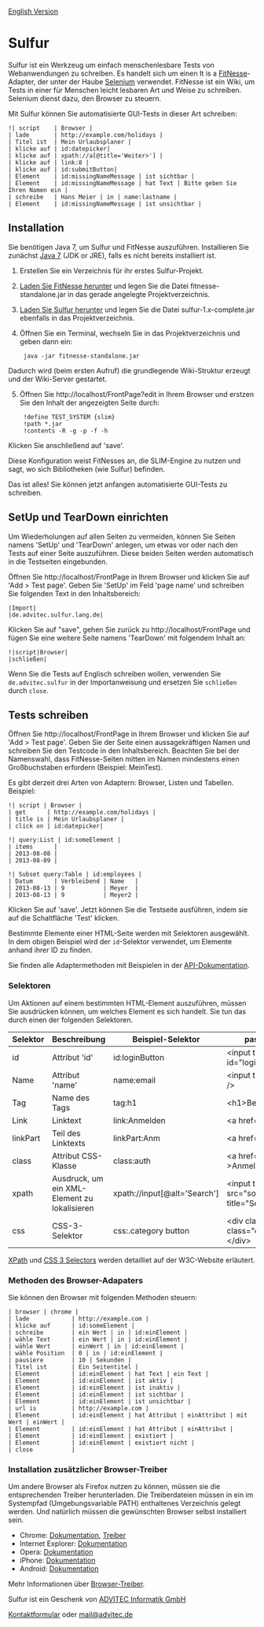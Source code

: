 [English Version](README.md)

Sulfur
======

Sulfur ist ein Werkzeug um einfach menschenlesbare Tests von Webanwendungen zu schreiben. Es handelt sich um einen It is a 
[FitNesse](http://fitnesse.org/)-Adapter, der unter der Haube [Selenium](http://docs.seleniumhq.org/) verwendet. FitNesse ist ein Wiki, um Tests in einer für Menschen leicht lesbaren Art und Weise zu schreiben. Selenium dienst dazu, den Browser zu steuern.

Mit Sulfur können Sie automatisierte GUI-Tests in dieser Art schreiben:

    !| script    | Browser |
    | lade       | http://example.com/holidays |
    | Titel ist  | Mein Urlaubsplaner |
    | klicke auf | id:datepicker|
    | klicke auf | xpath://a[@title='Weiter>'] |
    | klicke auf | link:8 |
    | klicke auf | id:submitButton|
    | Element    | id:missingNameMessage | ist sichtbar |
    | Element    | id:missingNameMessage | hat Text | Bitte geben Sie Ihren Namen ein |
    | schreibe   | Hans Meier | in | name:lastname |
    | Element    | id:missingNameMessage | ist unsichtbar |

Installation
------------

Sie benötigen Java 7, um Sulfur und FitNesse auszuführen. Installieren Sie zunächst [Java 7](http://www.oracle.com/technetwork/java/javase/downloads/index.html) (JDK or JRE), falls es nicht bereits installiert ist.

1. Erstellen Sie ein Verzeichnis für ihr erstes Sulfur-Projekt.
2. [Laden Sie FitNesse herunter](http://fitnesse.org/FitNesseDownload) und legen Sie die Datei fitnesse-standalone.jar in das gerade angelegte Projektverzeichnis.
3. [Laden Sie Sulfur herunter](http://www.advitec.de/download/sulfur/sulfur-1.0-complete.jar) und legen Sie die Datei sulfur-1.x-complete.jar ebenfalls in das Projektverzeichnis.
4. Öffnen Sie ein Terminal, wechseln Sie in das Projektverzeichnis und geben dann ein:

        java -jar fitnesse-standalone.jar

Dadurch wird (beim ersten Aufruf) die grundlegende Wiki-Struktur erzeugt und der Wiki-Server gestartet.

5. Öffnen Sie http://localhost/FrontPage?edit in Ihrem Browser und erstzen Sie den Inhalt der angezeigten Seite durch:


        !define TEST_SYSTEM {slim} 
        !path *.jar
        !contents -R -g -p -f -h

Klicken Sie anschließend auf 'save'.

Diese Konfiguration weist FitNesses an, die SLIM-Engine zu nutzen und sagt, wo sich Bibliotheken (wie Sulfur) befinden.

Das ist alles! Sie können jetzt anfangen automatisierte GUI-Tests zu schreiben.

SetUp und TearDown einrichten
-----------------------------

Um Wiederholungen auf allen Seiten zu vermeiden, können Sie Seiten namens 'SetUp' und 'TearDown' anlegen, um etwas vor oder nach den Tests auf einer Seite auszuführen. Diese beiden Seiten werden automatisch in die Testseiten eingebunden.

Öffnen Sie http://localhost/FrontPage in Ihrem Browser und klicken Sie auf 'Add > Test page'. Geben Sie 'SetUp' im Feld 'page name' und schreiben Sie folgenden Text in den Inhaltsbereich:

    |Import|
    |de.advitec.sulfur.lang.de|

Klicken Sie auf "save", gehen Sie zurück zu http://localhost/FrontPage und fügen Sie eine weitere Seite namens 'TearDown' mit folgendem Inhalt an:

    !|script|Browser|
    |schließen|

Wenn Sie die Tests auf Englisch schreiben wollen, verwenden Sie `de.advitec.sulfur` in der Importanweisung und ersetzen Sie `schließen` durch `close`.

Tests schreiben
---------------

Öffnen Sie http://localhost/FrontPage in Ihrem Browser und klicken Sie auf 'Add > Test page'. Geben Sie der Seite einen aussagekräftigen Namen und schreiben Sie den Testcode in den Inhaltsbereich. Beachten Sie bei der Namenswahl, dass FitNesse-Seiten mitten im Namen mindestens einen Großbuchstaben erfordern (Beispiel: MeinTest).

Es gibt derzeit drei Arten von Adaptern: Browser, Listen und Tabellen. Beispiel:

    !| script | Browser |
    | get      | http://example.com/holidays |
    | title is | Mein Urlaubsplaner |
    | click on | id:datepicker|

    !| query:List | id:someElement |
    | items      |
    | 2013-08-08 |
    | 2013-08-09 |

    !| Subset query:Table | id:employees |
    | Datum      | Verbleibend | Name   | 
    | 2013-08-13 | 9           | Meyer  |
    | 2013-08-13 | 9           | Meyer2 |

Klicken Sie auf 'save'. Jetzt können Sie die Testseite ausführen, indem sie auf die Schaltfläche 'Test' klicken.

Bestimmte Elemente einer HTML-Seite werden mit Selektoren ausgewählt. In dem obigen Beispiel wird der `id`-Selektor verwendet, um Elemente anhand ihrer ID zu finden.

Sie finden alle Adaptermethoden mit Beispielen in der [API-Dokumentation](http://www.advitec.de/download/sulfur/apidocs/).

### Selektoren

Um Aktionen auf einem bestimmten HTML-Element auszuführen, müssen Sie ausdrücken können, um welches Element es sich handelt. Sie tun das durch einen der folgenden Selektoren.
<table>
 <thead>
   <tr>
     <th>Selektor</th>
     <th>Beschreibung</th>
     <th>Beispiel-Selektor</th>
     <th>passt auf Beispiel-HTML</th>
   </tr>
 </thead>
 <tbody>
   <tr>
     <td>id</td>
     <td>Attribut 'id'</td>
     <td>id:loginButton</td>
     <td>&lt;input type=&quot;submit&quot; id=&quot;loginButton&quot; /&gt;</td>
   </tr>
   <tr>
     <td>Name</td>
     <td>Attribut 'name'</td>
     <td>name:email</td><td>&lt;input type=&quot;text&quot; name=&quot;email&quot; /&gt;</td>
   </tr>
   <tr>
     <td>Tag</td>
     <td>Name des Tags</td>
     <td>tag:h1</th>
     <td>&lt;h1&gt;Beispiel&lt;/h1&gt;</td>
   </tr>
   <tr>
     <td>Link</td>
     <td>Linktext</td>
     <td>link:Anmelden</td>
     <td>&lt;a href=&quot;...&quot;&gt;Anmelden&lt;/a&gt;</td>
   </tr>
   <tr>
     <td>linkPart</td>
     <td>Teil des Linktexts</td>
     <td>linkPart:Anm</td>
     <td>&lt;a href=&quot;...&quot;&gt;Anmelden&lt;/a&gt;</td>
   </tr>
   <tr>
     <td>class</td>
     <td>Attribut CSS-Klasse</td>
     <td>class:auth</td>
     <td>&lt;a href=&quot;...&quot; class=&quot;auth&quot; &gt;Anmelden&lt;/a&gt;</td>
   </tr>
   <tr>
     <td>xpath</td>
     <td>Ausdruck, um ein XML-Element zu lokalisieren</td>
     <td>xpath://input[@alt='Search']</td>
     <td>&lt;input type=&quot;image&quot; 
       src=&quot;some.gif&quot; alt=&quot;Search&quot; title=&quot;Search&quot;&gt;</td>
   </tr>
   <tr>
     <td>css</td>
     <td>CSS-3-Selektor</td>
     <td>css:.category button</td>
     <td>&lt;div class=&quot;category&quot;&gt;&lt;button 
       class=&quot;confirmation&quot;&gt;OK&lt;/button&gt;&lt;/div&gt;</td>
   </tr>
 </tbody>
</table>

<p><a href="http://www.w3.org/TR/xpath/">XPath</a> und 
<a href="http://www.w3.org/TR/css3-selectors/">CSS 3 Selectors</a> werden detailliet auf der
W3C-Website erläutert.</p>

### Methoden des Browser-Adapaters

Sie können den Browser mit folgenden Methoden steuern:

    | browser | chrome |
    | lade            | http://example.com |
    | klicke auf      | id:someElement |
    | schreibe        | ein Wert | in | id:einElement |
    | wähle Text      | ein Wert | in | id:einElement |
    | wähle Wert      | einWert | in | id:einElement |
    | wähle Position  | 0 | in | id:einElement |
    | pausiere        | 10 | Sekunden |
    | Titel ist       | Ein Seitentitel |
    | Element         | id:einElement | hat Text | ein Text |
    | Element         | id:einElement | ist aktiv |
    | Element         | id:einElement | ist inaktiv |
    | Element         | id:einElement | ist sichtbar |
    | Element         | id:einElement | ist unsichtbar |
    | url is          | http://example.com |
    | Element         | id:einElement | hat Attribut | einAttribut | mit Wert | einWert |
    | Element         | id:einElement | hat Attribut | einAttribut | 
    | Element         | id:einElement | existiert |
    | Element         | id:einElement | existiert nicht |
    | close           |

### Installation zusätzlicher Browser-Treiber

Um andere Browser als Firefox nutzen zu können, müssen sie die entsprechenden Treiber herunterladen. Die Treiberdateien müssen in ein im Systempfad (Umgebungsvariable PATH) enthaltenes Verzeichnis gelegt werden. Und natürlich müssen die gewünschten Browser selbst installiert sein.

* Chrome: [Dokumentation](http://docs.seleniumhq.org/docs/03_webdriver.jsp#chrome-driver), [Treiber](https://code.google.com/p/chromedriver/downloads/list)
* Internet Explorer: [Dokumentation](https://code.google.com/p/selenium/wiki/InternetExplorerDriver)
* Opera: [Dokumentation](https://code.google.com/p/selenium/wiki/OperaDriver)
* iPhone: [Dokumentation](https://code.google.com/p/selenium/wiki/IPhoneDriver)
* Android: [Dokumentation](https://code.google.com/p/selenium/wiki/AndroidDriver)

Mehr Informationen über [Browser-Treiber](http://docs.seleniumhq.org/docs/03_webdriver.jsp#selenium-webdriver-s-drivers).

Sulfur ist ein Geschenk von [ADVITEC Informatik GmbH](http://www.advitec.de/softwareentwicklung/start/)

[Kontaktformular](http://www.advitec.de/cake/app/webroot/index.php) oder [mail@advitec.de](mailto:mail@advitec.de)